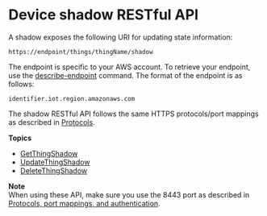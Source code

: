 # Device shadow RESTful API<a name="device-shadow-rest-api"></a>

A shadow exposes the following URI for updating state information:

```
https://endpoint/things/thingName/shadow
```

The endpoint is specific to your AWS account\. To retrieve your endpoint, use the [describe\-endpoint](https://docs.aws.amazon.com/cli/latest/reference/iot/describe-endpoint.html) command\. The format of the endpoint is as follows:

```
identifier.iot.region.amazonaws.com
```

The shadow RESTful API follows the same HTTPS protocols/port mappings as described in [Protocols](protocols.md)\.

**Topics**
+ [GetThingShadow](API_GetThingShadow.md)
+ [UpdateThingShadow](API_UpdateThingShadow.md)
+ [DeleteThingShadow](API_DeleteThingShadow.md)

**Note**  
When using these API, make sure you use the 8443 port as described in [Protocols, port mappings, and authentication](protocols.md#protocol-port-mapping)\.